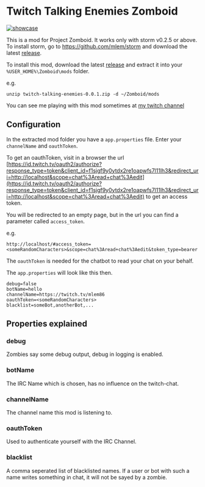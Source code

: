 # Twitch Talking Enemies Zomboid

[![showcase](https://github.com/mlem/twitch-talking-enemies-zomboid/raw/0d1b8698c5927dcccad8153c666fb1e109692014/twitch-talking-enemies-zomboid.gif)](https://www.twitch.tv/mlem86)

This is a mod for Project Zomboid. It works only with storm v0.2.5 or above.
To install storm, go to https://github.com/mlem/storm and download the latest [release](https://github.com/mlem/storm/releases).

To install this mod, download the latest [release](https://github.com/mlem/twitch-talking-enemies-zomboid/releases) and extract it into your `%USER_HOME%\Zomboid\mods` folder.


e.g. 
```
unzip twitch-talking-enemies-0.0.1.zip -d ~/Zomboid/mods
```

You can see me playing with this mod sometimes at [my twitch channel](https://www.twitch.tv/mlem86)

## Configuration

In the extracted mod folder you have a `app.properties` file.
Enter your `channelName` and `oauthToken`.

To get an oauthToken, visit in a browser the url [https://id.twitch.tv/oauth2/authorize?response_type=token&client_id=f1sjgf9y0ytdx2re1oapwfs7l11lh3&redirect_uri=http://localhost&scope=chat%3Aread+chat%3Aedit](https://id.twitch.tv/oauth2/authorize?response_type=token&client_id=f1sjgf9y0ytdx2re1oapwfs7l11lh3&redirect_uri=http://localhost&scope=chat%3Aread+chat%3Aedit) to get an access token.

You will be redirected to an empty page, but in the url you can find a parameter called `access_token`.

e.g. 
```
http://localhost/#access_token=<someRandomCharacters>&scope=chat%3Aread+chat%3Aedit&token_type=bearer
```

The `oauthToken` is needed for the chatbot to read your chat on your behalf.

The `app.properties` will look like this then.
```
debug=false
botName=hello
channelName=https://twitch.tv/mlem86
oauthToken=<someRandomCharacters>
blacklist=someBot,anotherBot,...
```

## Properties explained

### debug

 Zombies say some debug output, debug in logging is enabled.
 
### botName

The IRC Name which is chosen, has no influence on the twitch-chat.

### channelName

The channel name this mod is listening to.

### oauthToken

Used to authenticate yourself with the IRC Channel.

### blacklist

A comma seperated list of blacklisted names. If a user or bot with such a name writes something in chat, it will not
be sayed by a zombie.